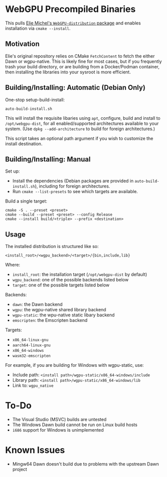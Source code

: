 # WebGPU Precompiled Binaries

This pulls [Elie Michel's `WebGPU-distribution` package](https://github.com/eliemichel/WebGPU-distribution) and enables installation via `cmake --install`.

## Motivation

Elie's original repository relies on CMake `FetchContent` to fetch the either Dawn or wgpu-native. This is likely fine for most cases, but if you frequently trash your build directory, or are building from a Docker/Podman container, then installing the libraries into your sysroot is more efficient.

## Building/Installing: Automatic (Debian Only)

One-stop setup-build-install:

```
auto-build-install.sh
```

This will install the requisite libaries using `apt`, configure, build and install to `/opt/webgpu-dist`, for all enabled/supported architectures available to your system. (Use `dpkg --add-architecture` to build for foreign architectures.)

This script takes an optional path argument if you wish to customize the install destination.

## Building/Installing: Manual

Set up:

* Install the dependencies (Debian packages are provided in `auto-build-install.sh`), including for foreign architectures.
* Run `cmake --list-presets` to see which targets are available.

Build a single target:

```
cmake -S . --preset <preset>
cmake --build --preset <preset> --config Release
cmake --install build/<triple> --prefix <destination>
```

## Usage

The installed distribution is structured like so:

```
<install_root>/<wgpu_backend>/<target>/{bin,include,lib}
```

Where:

* `install_root`: the installation target (`/opt/webgpu-dist` by default)
* `wgpu_backend`: one of the possible backends listed below
* `target`: one of the possible targets listed below

Backends:

* `dawn`: the Dawn backend
* `wgpu`: the wgpu-native shared library backend
* `wgpu-static`: the wpu-native static libary backend
* `emscripten`: the Emscripten backend

Targets:

* `x86_64-linux-gnu`
* `aarch64-linux-gnu`
* `x86_64-windows`
* `wasm32-emscripten`

For example, if you are building for Windows with wgpu-static, use:

* Include path: `<install path>/wgpu-static/x86_64-windows/include`
* Library path: `<install path>/wgpu-static/x86_64-windows/lib`
* Link to: `wgpu_native`

# To-Do

* The Visual Studio (MSVC) builds are untested
* The Windows Dawn build cannot be run on Linux build hosts
* `i686` support for Windows is unimplemented

# Known Issues

* Mingw64 Dawn doesn't build due to problems with the upstream Dawn project
